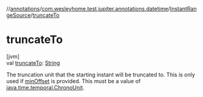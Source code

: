 //[annotations](../../../index.md)/[com.wesleyhome.test.jupiter.annotations.datetime](../index.md)/[InstantRangeSource](index.md)/[truncateTo](truncate-to.md)

# truncateTo

[jvm]\
val [truncateTo](truncate-to.md): [String](https://kotlinlang.org/api/latest/jvm/stdlib/kotlin/-string/index.html)

The truncation unit that the starting instant will be truncated to. This is only used if [minOffset](min-offset.md) is provided. This must be a value of [java.time.temporal.ChronoUnit](https://docs.oracle.com/javase/8/docs/api/java/time/temporal/ChronoUnit.html).
